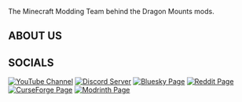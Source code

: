 The Minecraft Modding Team behind the Dragon Mounts mods.
## ABOUT US

## SOCIALS
[![YouTube Channel](https://img.shields.io/badge/YouTube-Dragon%20Mounts-Red?style=for-the-badge&logo=Youtube&logoColor=white&labelColor=%23FF0000&color=grey)](https://youtube.com/@dragonmounts?si=PPU3ssgBImojfuFe)
[![Discord Server](https://img.shields.io/badge/Discord-Dragon%20Mounts-Red?style=for-the-badge&logo=Discord&logoColor=white&labelColor=%235865F2&color=grey)](https://discord.gg/Ewm8aTTJ3K)
[![Bluesky Page](https://img.shields.io/badge/Bluesky-Dragon%20Mounts-Red?style=for-the-badge&logo=Bluesky&logoColor=white&labelColor=%230285FF&color=grey)](https://bsky.app/profile/dragonmounts.bsky.social)
[![Reddit Page](https://img.shields.io/badge/Reddit-Dragon%20Mounts-Red?style=for-the-badge&logo=Reddit&logoColor=white&labelColor=%23FF4500&color=grey)](https://www.reddit.com/r/DragonMounts/)
[![CurseForge Page](https://img.shields.io/badge/Curseforge-Dragon%20Mounts-Red?style=for-the-badge&logo=Curseforge&logoColor=white&labelColor=%23F16436&color=grey)](https://www.curseforge.com/minecraft/mc-mods/dragon-mounts-2)
[![Modrinth Page](https://img.shields.io/badge/Modrinth-Dragon%20Mounts%20Team-Red?style=for-the-badge&logo=Modrinth&logoColor=white&labelColor=%2300AF5C&color=grey)](https://modrinth.com/organization/Dragon-Mounts-Team)
